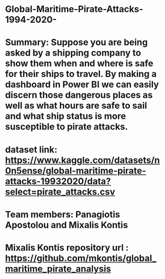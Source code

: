 # Global-Maritime-Pirate-Attacks-1994-2020-
# Summary: Suppose you are being asked by a shipping company to show them when and where is safe for their ships to travel. By making a dashboard in Power BI we can easily discern those dangerous places as well as what hours are safe to sail and what ship status is more susceptible to pirate attacks.
# dataset link: https://www.kaggle.com/datasets/n0n5ense/global-maritime-pirate-attacks-19932020/data?select=pirate_attacks.csv
# Team members: Panagiotis Apostolou and Mixalis Kontis
# Mixalis Kontis repository url : https://github.com/mkontis/global_maritime_pirate_analysis